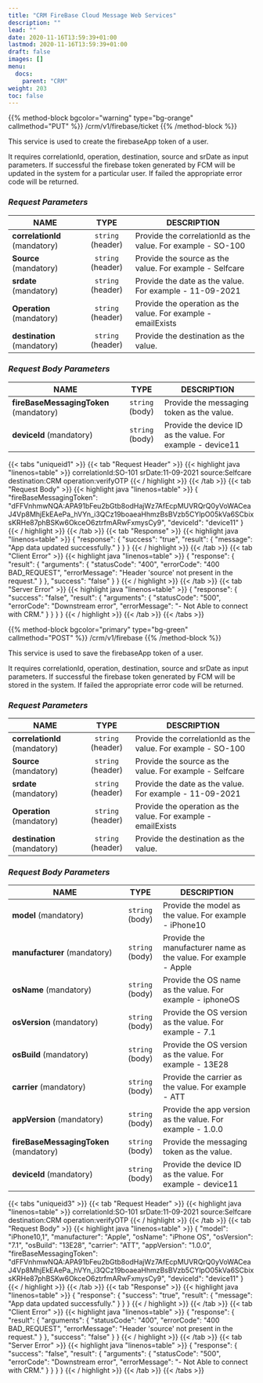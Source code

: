 ```yaml
---
title: "CRM FireBase Cloud Message Web Services"
description: ""
lead: ""
date: 2020-11-16T13:59:39+01:00
lastmod: 2020-11-16T13:59:39+01:00
draft: false
images: []
menu:
  docs:
    parent: "CRM"
weight: 203
toc: false
---
```


{{% method-block bgcolor="warning" type="bg-orange" callmethod="PUT" %}}
  /crm/v1/firebase/ticket
{{% /method-block %}}

This service is used to create the firebaseApp token of a user.

It requires correlationId, operation, destination, source and srDate as input parameters. If successful the firebase token generated by FCM will be updated in the system for a particular user. If failed the appropriate error code will be returned.

<section>

### *Request Parameters*
| NAME        | TYPE           | DESCRIPTION  |
| ------------- |:-------------:| ----- |
| **correlationId** (mandatory)    | ``string`` (header)      |   Provide the correlationId as the value. For example - SO-100 |
| **Source** (mandatory) | ``string`` (header)      |    Provide the source as the value. For example - Selfcare |
| **srdate** (mandatory) | ``string`` (header)      |    Provide the date as the value. For example - 11-09-2021 |
| **Operation** (mandatory) | ``string`` (header)      |    Provide the operation as the value. For example - emailExists |
| **destination** (mandatory) | ``string`` (header)      |    Provide the destination as the value. |

### *Request Body Parameters*
| NAME        | TYPE           | DESCRIPTION  |
| ------------- |:-------------:| ----- |
| **fireBaseMessagingToken** (mandatory) | ``string`` (body)      |    Provide the messaging token as the value. |
| **deviceId** (mandatory) | ``string`` (body)      |    Provide the device ID as the value. For example - device11 |

{{< tabs "uniqueid1" >}}
{{< tab "Request Header" >}}
{{< highlight java "linenos=table" >}}
correlationId:SO-101
srDate:11-09-2021
source:Selfcare
destination:CRM
operation:verifyOTP
{{< / highlight >}}
{{< /tab >}}
{{< tab "Request Body" >}}
{{< highlight java "linenos=table" >}}
{
    "fireBaseMessagingToken": "dFFVnhmwNQA:APA91bFeu2bGtb8odHajWz7AfEcpMUVRQrQ0yVoWACeaJ4Vp8MhjEkEAePa_hVYn_i3QCz19boaeaHhmzBsBVzb5CYlpO05kVa6SCbixsKRHe87phBSKw6OkceO6ztrfmARwFxmysCy9",
    "deviceId": "device11"
}
{{< / highlight >}}
{{< /tab >}}
{{< tab "Response" >}}
{{< highlight java "linenos=table" >}}
{
  "response": {
    "success": "true",
    "result": {
      "message": "App data updated successfully."
    }
  }
}
{{< / highlight >}}
{{< /tab >}}
{{< tab "Client Error" >}}
{{< highlight java "linenos=table" >}}
{
  "response": {
    "result": {
      "arguments": {
        "statusCode": "400",
        "errorCode": "400 BAD_REQUEST",
        "errorMessage": "Header 'source' not present in the request."
      }
    },
    "success": "false"
  }
}
{{< / highlight >}}
{{< /tab >}}
{{< tab "Server Error" >}}
{{< highlight java "linenos=table" >}}
{
  "response": {
    "success": "false",
    "result": {
      "arguments": {
        "statusCode": "500",
        "errorCode": "Downstream error",
        "errorMessage": "- Not Able to connect with CRM."
      }
    }
  }
}
{{< / highlight >}}
{{< /tab >}}
{{< /tabs >}}
</section>

{{% method-block bgcolor="primary" type="bg-green" callmethod="POST" %}}
  /crm/v1/firebase
{{% /method-block %}}

This service is used to save the firebaseApp token of a user.

It requires correlationId, operation, destination, source and srDate as input parameters. If successful the firebase token generated by FCM will be stored in the system. If failed the appropriate error code will be returned.

<section>

### *Request Parameters*
| NAME        | TYPE           | DESCRIPTION  |
| ------------- |:-------------:| ----- |
| **correlationId** (mandatory)    | ``string`` (header)      |   Provide the correlationId as the value. For example - SO-100 |
| **Source** (mandatory) | ``string`` (header)      |    Provide the source as the value. For example - Selfcare |
| **srdate** (mandatory) | ``string`` (header)      |    Provide the date as the value. For example - 11-09-2021 |
| **Operation** (mandatory) | ``string`` (header)      |    Provide the operation as the value. For example - emailExists |
| **destination** (mandatory) | ``string`` (header)      |    Provide the destination as the value. |

### *Request Body Parameters*
| NAME        | TYPE           | DESCRIPTION  |
| ------------- |:-------------:| ----- |
| **model** (mandatory)    | ``string`` (body)      |   Provide the model as the value. For example - iPhone10 |
| **manufacturer** (mandatory) | ``string`` (body)      |    Provide the manufacturer name as the value. For example - Apple |
| **osName** (mandatory) | ``string`` (body)      |    Provide the OS name as the value. For example - iphoneOS |
| **osVersion** (mandatory) | ``string`` (body)      |    Provide the OS version as the value. For example - 7.1 |
| **osBuild** (mandatory) | ``string`` (body)      |    Provide the OS version as the value. For example - 13E28 |
| **carrier** (mandatory) | ``string`` (body)      |    Provide the carrier as the value. For example - ATT |
| **appVersion** (mandatory) | ``string`` (body)      |    Provide the app version as the value. For example - 1.0.0 |
| **fireBaseMessagingToken** (mandatory) | ``string`` (body)      |    Provide the messaging token as the value.  |
| **deviceId** (mandatory) | ``string`` (body)      |    Provide the device ID as the value. For example - device11 |
{{< tabs "uniqueid3" >}}
{{< tab "Request Header" >}}
{{< highlight java "linenos=table" >}}
correlationId:SO-101
srDate:11-09-2021
source:Selfcare
destination:CRM
operation:verifyOTP
{{< / highlight >}}
{{< /tab >}}
{{< tab "Request Body" >}}
{{< highlight java "linenos=table" >}}
{
"model": "iPhone10,1",
"manufacturer": "Apple",
"osName": "iPhone OS",
"osVersion": "7.1",
"osBuild": "13E28",
"carrier": "ATT",
"appVersion": "1.0.0",
"fireBaseMessagingToken": "dFFVnhmwNQA:APA91bFeu2bGtb8odHajWz7AfEcpMUVRQrQ0yVoWACeaJ4Vp8MhjEkEAePa_hVYn_i3QCz19boaeaHhmzBsBVzb5CYlpO05kVa6SCbixsKRHe87phBSKw6OkceO6ztrfmARwFxmysCy9",
"deviceId": "device11"
}
{{< / highlight >}}
{{< /tab >}}
{{< tab "Response" >}}
{{< highlight java "linenos=table" >}}
{
  "response": {
    "success": "true",
    "result": {
      "message": "App data updated successfully."
    }
  }
}
{{< / highlight >}}
{{< /tab >}}
{{< tab "Client Error" >}}
{{< highlight java "linenos=table" >}}
{
  "response": {
    "result": {
      "arguments": {
        "statusCode": "400",
        "errorCode": "400 BAD_REQUEST",
        "errorMessage": "Header 'source' not present in the request."
      }
    },
    "success": "false"
  }
}
{{< / highlight >}}
{{< /tab >}}
{{< tab "Server Error" >}}
{{< highlight java "linenos=table" >}}
{
  "response": {
    "success": "false",
    "result": {
      "arguments": {
        "statusCode": "500",
        "errorCode": "Downstream error",
        "errorMessage": "- Not Able to connect with CRM."
      }
    }
  }
}
{{< / highlight >}}
{{< /tab >}}
{{< /tabs >}}

</section>
